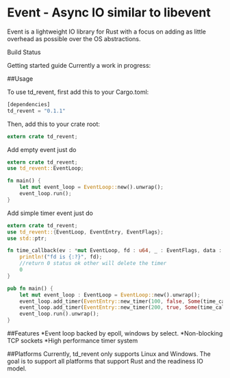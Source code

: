 # Event - Async IO similar to libevent
Event is a lightweight IO library for Rust with a focus on adding as little overhead as possible over the OS abstractions.

Build Status

Getting started guide Currently a work in progress:

##Usage

To use td_revent, first add this to your Cargo.toml:
```rust
[dependencies]
td_revent = "0.1.1"
```
Then, add this to your crate root:

```rust
extern crate td_revent;
```

Add empty event just do
```rust
extern crate td_revent;
use td_revent::EventLoop;

fn main() {
    let mut event_loop = EventLoop::new().unwrap();
    event_loop.run();
}
```
Add simple timer event just do

```rust
extern crate td_revent;
use td_revent::{EventLoop, EventEntry, EventFlags};
use std::ptr;

fn time_callback(ev : *mut EventLoop, fd : u64, _ : EventFlags, data : *mut ()) -> i32 {
    println!("fd is {:?}", fd);
    //return 0 status ok other will delete the timer
    0
}

pub fn main() {
    let mut event_loop : EventLoop = EventLoop::new().unwrap();
    event_loop.add_timer(EventEntry::new_timer(100, false, Some(time_callback), Some( ptr::null_mut() )));
    event_loop.add_timer(EventEntry::new_timer(200, true, Some(time_callback), Some( ptr::null_mut() )));
    event_loop.run().unwrap();
}
```
##Features
*Event loop backed by epoll, windows by select.
*Non-blocking TCP sockets
*High performance timer system

##Platforms
Currently, td_revent only supports Linux and Windows. The goal is to support all platforms that support Rust and the readiness IO model.